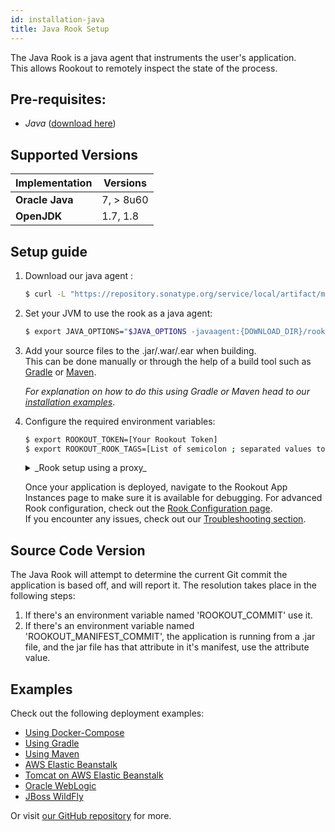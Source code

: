 ```yaml
---
id: installation-java
title: Java Rook Setup
---
```


The Java Rook is a java agent that instruments the user's application.  
This allows Rookout to remotely inspect the state of the process.

## Pre-requisites:
- *Java* ([download here](http://www.oracle.com/technetwork/java/javase/downloads/jdk8-downloads-2133151.html))

## Supported Versions

| Implementation     | Versions      |
| ------------------ | ------------- |
| **Oracle Java**    | 7, > 8u60     |
| **OpenJDK**        | 1.7, 1.8      |

## Setup guide

1. Download our java agent :  
    ```bash
    $ curl -L "https://repository.sonatype.org/service/local/artifact/maven/redirect?r=central-proxy&g=com.rookout&a=rook&v=LATEST" -o rook.jar
    ```

2. Set your JVM to use the rook as a java agent:  
    ```bash
    $ export JAVA_OPTIONS="$JAVA_OPTIONS -javaagent:{DOWNLOAD_DIR}/rook.jar"
    ```
    
3. Add your source files to the .jar/.war/.ear when building.  
This can be done manually or through the help of a build tool such as [Gradle](https://gradle.org/) or [Maven](https://maven.apache.org/).
    
    *For explanation on how to do this using Gradle or Maven head to our [installation examples](installation-java.md)*.

4. Configure the required environment variables:

    ```bash
    $ export ROOKOUT_TOKEN=[Your Rookout Token]
    $ export ROOKOUT_ROOK_TAGS=[List of semicolon ; separated values to identify this app instance]
    ```

    <details>
    <summary>_Rook setup using a proxy_</summary>
    Unix:
    ```bash
    export HTTPS_PROXY=https://mypro.xy:1234 && curl -L "https://repository.sonatype.org/service/local/artifact/maven/redirect?r=central-proxy&g=com.rookout&a=rook&v=LATEST" -o rook.jar
    ```
    Windows:
    ```bash
    set HTTPS_PROXY=https://mypro.xy:1234 && curl -L "https://repository.sonatype.org/service/local/artifact/maven/redirect?r=central-proxy&g=com.rookout&a=rook&v=LATEST" -o rook.jar
    ```
    </details>

    Once your application is deployed, navigate to the Rookout App Instances page to make sure it is available for debugging.
    For advanced Rook configuration, check out the [Rook Configuration page](rooks-config.md).<br/>
    If you encounter any issues, check out our [Troubleshooting section](troubleshooting-rooks.md).

## Source Code Version

The Java Rook will attempt to determine the current Git commit the application is based off, and will report it.
The resolution takes place in the following steps:
1. If there's an environment variable named 'ROOKOUT_COMMIT' use it.
1. If there's an environment variable named 'ROOKOUT_MANIFEST_COMMIT', the application is running from a .jar file, and
the jar file has that attribute in it's manifest, use the attribute value.

## Examples

Check out the following deployment examples:

- [Using Docker-Compose](https://github.com/Rookout/deployment-examples/tree/master/java-docker-compose)
- [Using Gradle](https://github.com/Rookout/deployment-examples/tree/master/java-gradle)
- [Using Maven](https://github.com/Rookout/deployment-examples/tree/master/java-maven)
- [AWS Elastic Beanstalk](https://github.com/Rookout/deployment-examples/tree/master/java-aws-elasticbeanstalk)
- [Tomcat on AWS Elastic Beanstalk](https://github.com/Rookout/deployment-examples/tree/master/java-tomcat-aws-elasticbeanstalk)
- [Oracle WebLogic](https://github.com/Rookout/deployment-examples/tree/master/java-weblogic)
- [JBoss WildFly](https://github.com/Rookout/deployment-examples/tree/master/java-wildfly-docker-agentless)

Or visit [our GitHub repository](https://github.com/Rookout/deployment-examples) for more.
